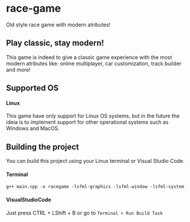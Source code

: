 # race-game
Old style race game with modern atributes!

## Play classic, stay modern!
This game is indeed to give a classic game experience with the most modern atributes like: online multiplayer, car customization, track builder and more!

## Supported OS
#### Linux
This game have only support for Linux OS systems, but in the future the ideia is to implement support for other operational systems such as Windows and MacOS.

## Building the project
You can build this project using your Linux terminal or Visual Studio Code.

#### Terminal
`g++ main.cpp -o racegame -lsfml-graphics -lsfml-window -lsfml-system`

#### VisualStudioCode
Just press CTRL + LShift + B or go to `Terminal > Run Build Task`
